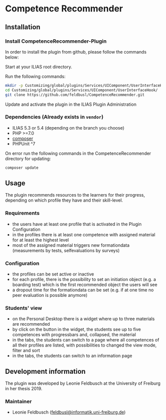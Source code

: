 # Competence Recommender

## Installation

### Install CompetenceRecommender-Plugin
In order to install the plugin from github, please follow the commands below:

Start at your ILIAS root directory. 

Run the following commands:
```bash
mkdir -p Customizing/global/plugins/Services/UIComponent/UserInterfaceHook/
cd Customizing/global/plugins/Services/UIComponent/UserInterfaceHook/
git clone https://github.com/feldbusl/CompetenceRecommender.git
```

Update and activate the plugin in the ILIAS Plugin Administration

### Dependencies (Already exists in `vendor`)
* ILIAS 5.3 or 5.4 (depending on the branch you choose)
* PHP >=7.0
* [composer](https://getcomposer.org)
* PHPUnit ^7

On error run the following commands in the CompetenceRecommender directory for updating:
``` bash
composer update
```

## Usage
The plugin recommends resources to the learners for their progress, depending on which profile they have and their skill-level.

### Requirements
* the users have at least one profile that is activated in the Plugin Configuration
* in the profiles there is at least one competence with assigned material for at least the highest level
* most of the assigned material triggers new formationdata (measurements by tests, selfevaluations by surveys)

### Configuration
* the profiles can be set active or inactive
* for each profile, there is the possibility to set an initiation object (e.g. a boarding test) which is the first recommended object the users will see
* a dropout time for the formationdata can be set (e.g. if at one time no peer evaluation is possible anymore)

### Students' view
* on the Personal Desktop there is a widget where up to three materials are recommended
* by click on the button in the widget, the students see up to five competences with progressbars and, collapsed, the material
* in the tabs, the students can switch to a page where all competences of all their profiles are listed, with possibilities to changed the view mode, filter and sort
* in the tabs, the students can switch to an information page

## Development information
The plugin was developed by Leonie Feldbusch at the University of Freiburg in her thesis 2019.

### Maintainer
* Leonie Feldbusch (feldbusl@informatik.uni-freiburg.de)
